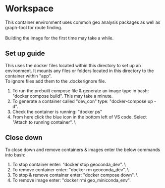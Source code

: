 # Workspace

This container environment uses common geo analysis packages as well as graph-tool for route finding. \
\
Building the image for the first time may take a while.

## Set up guide

This uses the docker files located within this directory to set up an environment. It mounts any files or folders located in this directory to the container within "app". \
To ignore files add them to the .dockerignore file.

1. To run the prebuilt compose file & generate an image type in bash: "docker compose build". This may take a minute.
2. To generate a container called "dev_con" type: "docker-compose up -d".
3. Check the container is running: "docker ps"
4. From here click the blue icon in the bottom left of VS code. Select "Attach to running container".
\

## Close down

To close down and remove containers & images enter the below commands into bash:

1. To stop container enter: "docker stop geoconda_dev". \
2. To remove container enter: "docker rm geoconda_dev". \
3. To stop & remove container enter: "docker compose down". \
4. To remove image enter: "docker rmi geo_miniconda_env".
